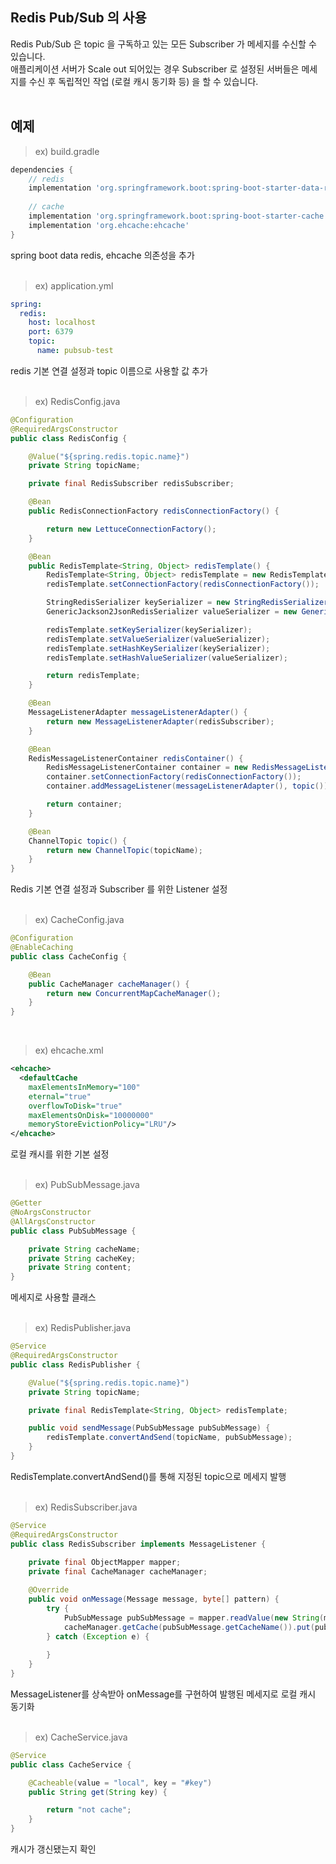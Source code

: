 ## Redis Pub/Sub 의 사용 ##

Redis Pub/Sub 은 topic 을 구독하고 있는 모든 Subscriber 가 메세지를 수신할 수 있습니다. <br>
애플리케이션 서버가 Scale out 되어있는 경우 Subscriber 로 설정된 서버들은 메세지를 수신 후 독립적인 작업 (로컬 캐시 동기화 등) 을 할 수 있습니다.
<br><br>


## 예제 ##

> ex) build.gradle

~~~gradle
dependencies {
    // redis
    implementation 'org.springframework.boot:spring-boot-starter-data-redis'
    
    // cache
    implementation 'org.springframework.boot:spring-boot-starter-cache'
	implementation 'org.ehcache:ehcache'
}
~~~

spring boot data redis, ehcache 의존성을 추가
<br><br>

> ex) application.yml

~~~yml
spring:
  redis:
    host: localhost
    port: 6379
    topic:
      name: pubsub-test
~~~

redis 기본 연결 설정과 topic 이름으로 사용할 값 추가
<br><br>

> ex) RedisConfig.java

~~~java
@Configuration
@RequiredArgsConstructor
public class RedisConfig {

    @Value("${spring.redis.topic.name}")
    private String topicName;

    private final RedisSubscriber redisSubscriber;

    @Bean
    public RedisConnectionFactory redisConnectionFactory() {

        return new LettuceConnectionFactory();
    }

    @Bean
    public RedisTemplate<String, Object> redisTemplate() {
        RedisTemplate<String, Object> redisTemplate = new RedisTemplate<>();
        redisTemplate.setConnectionFactory(redisConnectionFactory());

        StringRedisSerializer keySerializer = new StringRedisSerializer();
        GenericJackson2JsonRedisSerializer valueSerializer = new GenericJackson2JsonRedisSerializer();

        redisTemplate.setKeySerializer(keySerializer);
        redisTemplate.setValueSerializer(valueSerializer);
        redisTemplate.setHashKeySerializer(keySerializer);
        redisTemplate.setHashValueSerializer(valueSerializer);

        return redisTemplate;
    }

    @Bean
    MessageListenerAdapter messageListenerAdapter() {
        return new MessageListenerAdapter(redisSubscriber);
    }

    @Bean
    RedisMessageListenerContainer redisContainer() {
        RedisMessageListenerContainer container = new RedisMessageListenerContainer();
        container.setConnectionFactory(redisConnectionFactory());
        container.addMessageListener(messageListenerAdapter(), topic());

        return container;
    }

    @Bean
    ChannelTopic topic() {
        return new ChannelTopic(topicName);
    }
}
~~~

Redis 기본 연결 설정과 Subscriber 를 위한 Listener 설정
<br><br>

> ex) CacheConfig.java

~~~java
@Configuration
@EnableCaching
public class CacheConfig {

    @Bean
    public CacheManager cacheManager() {
        return new ConcurrentMapCacheManager();
    }
}
~~~

<br>

> ex) ehcache.xml

~~~xml
<ehcache>
  <defaultCache
    maxElementsInMemory="100"
    eternal="true"
    overflowToDisk="true"
    maxElementsOnDisk="10000000"
    memoryStoreEvictionPolicy="LRU"/>
</ehcache>
~~~

로컬 캐시를 위한 기본 설정
<br><br>

> ex) PubSubMessage.java

~~~java
@Getter
@NoArgsConstructor
@AllArgsConstructor
public class PubSubMessage {

    private String cacheName;
    private String cacheKey;
    private String content;
}
~~~

메세지로 사용할 클래스
<br><br>

> ex) RedisPublisher.java

~~~java
@Service
@RequiredArgsConstructor
public class RedisPublisher {

    @Value("${spring.redis.topic.name}")
    private String topicName;

    private final RedisTemplate<String, Object> redisTemplate;

    public void sendMessage(PubSubMessage pubSubMessage) {
        redisTemplate.convertAndSend(topicName, pubSubMessage);
    }
}
~~~

RedisTemplate.convertAndSend()를 통해 지정된 topic으로 메세지 발행
<br><br>

> ex) RedisSubscriber.java

~~~java
@Service
@RequiredArgsConstructor
public class RedisSubscriber implements MessageListener {
    
    private final ObjectMapper mapper;
    private final CacheManager cacheManager;

    @Override
    public void onMessage(Message message, byte[] pattern) {
        try {
            PubSubMessage pubSubMessage = mapper.readValue(new String(message.getBody()), PubSubMessage.class);
            cacheManager.getCache(pubSubMessage.getCacheName()).put(pubSubMessage.getCacheKey(), pubSubMessage.getContent());
        } catch (Exception e) {
            
        }
    }
}
~~~

MessageListener를 상속받아 onMessage를 구현하여 발행된 메세지로 로컬 캐시 동기화
<br><br>

> ex) CacheService.java

~~~java
@Service
public class CacheService {

    @Cacheable(value = "local", key = "#key")
    public String get(String key) {

        return "not cache";
    }
}
~~~

캐시가 갱신됐는지 확인